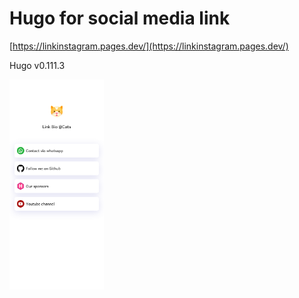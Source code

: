 # Hugo for social media link 

 [https://linkinstagram.pages.dev/](https://linkinstagram.pages.dev/)
 
 
Hugo v0.111.3


<img src="https://raw.githubusercontent.com/httpsecure/linkbio/main/static/svg/cat.png" width=30% height=30%>
